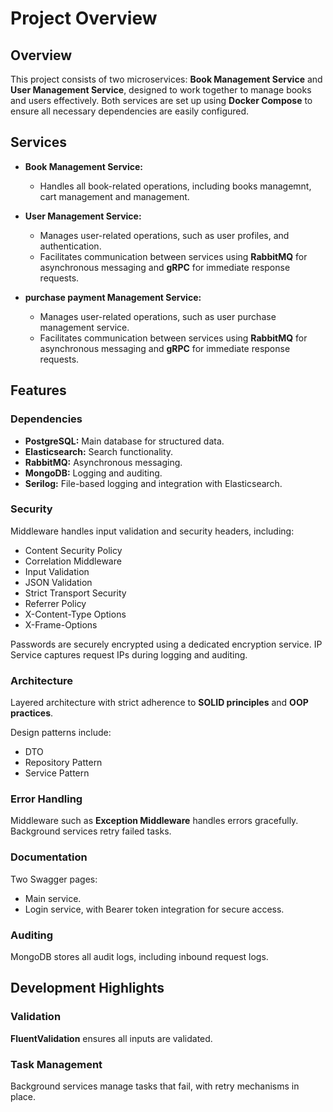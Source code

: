# Project Overview

## Overview

This project consists of two microservices: **Book Management Service** and **User Management Service**, designed to work together to manage books and users effectively. Both services are set up using **Docker Compose** to ensure all necessary dependencies are easily configured.

## Services

- **Book Management Service:**
  - Handles all book-related operations, including books managemnt, cart management and management.

- **User Management Service:**
  - Manages user-related operations, such as user profiles, and authentication.
  - Facilitates communication between services using **RabbitMQ** for asynchronous messaging and **gRPC** for immediate response requests.

- **purchase payment Management Service:**
  - Manages user-related operations, such as user purchase management service.
  - Facilitates communication between services using **RabbitMQ** for asynchronous messaging and **gRPC** for immediate response requests.
    
## Features

### Dependencies

- **PostgreSQL:** Main database for structured data.
- **Elasticsearch:** Search functionality.
- **RabbitMQ:** Asynchronous messaging.
- **MongoDB:** Logging and auditing.
- **Serilog:** File-based logging and integration with Elasticsearch.

### Security

Middleware handles input validation and security headers, including:

- Content Security Policy
- Correlation Middleware
- Input Validation
- JSON Validation
- Strict Transport Security
- Referrer Policy
- X-Content-Type Options
- X-Frame-Options

Passwords are securely encrypted using a dedicated encryption service. IP Service captures request IPs during logging and auditing.

### Architecture

Layered architecture with strict adherence to **SOLID principles** and **OOP practices**.

Design patterns include:

- DTO
- Repository Pattern
- Service Pattern

### Error Handling

Middleware such as **Exception Middleware** handles errors gracefully. Background services retry failed tasks.

### Documentation

Two Swagger pages:

- Main service.
- Login service, with Bearer token integration for secure access.

### Auditing

MongoDB stores all audit logs, including inbound request logs.

## Development Highlights

### Validation

**FluentValidation** ensures all inputs are validated.

### Task Management

Background services manage tasks that fail, with retry mechanisms in place.
